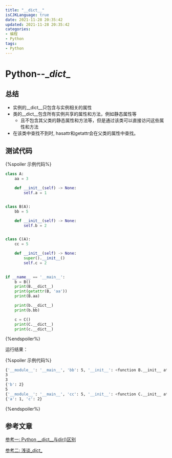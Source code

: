 ```yaml
---
title: "__dict__"
isCJKLanguage: true
date: 2021-11-28 20:35:42
updated: 2021-11-28 20:35:42
categories: 
- 编程
- Python
tags: 
- Python
---
```


# Python--\__dict__

## 总结

* 实例的\__dict__只包含与实例相关的属性
* 类的\__dict__包含所有实例共享的属性和方法，例如静态属性等
  * 且不包含其父类的静态属性和方法等，但是通过该类可以直接访问这些属性和方法
* 在该类中查找不到时, hasattr和getattr会在父类的属性中查找。

## 测试代码

{%spoiler 示例代码%}
```python
class A:
    aa = 3

    def __init__(self) -> None:
        self.a = 1


class B(A):
    bb = 5

    def __init__(self) -> None:
        self.b = 2


class C(A):
    cc = 5

    def __init__(self) -> None:
        super().__init__()
        self.c = 2
 

if __name__ == '__main__':
    b = B()
    print(B.__dict__)
    print(getattr(B, 'aa'))
    print(B.aa)

    print(b.__dict__)
    print(b.bb)

    c = C()
    print(C.__dict__)
    print(c.__dict__)
```
{%endspoiler%}

运行结果：

{%spoiler 示例代码%}
```bash
{'__module__': '__main__', 'bb': 5, '__init__': <function B.__init__ at 0x000001D3086C8F70>, '__doc__': None}
3
3
{'b': 2}
5
{'__module__': '__main__', 'cc': 5, '__init__': <function C.__init__ at 0x000001D3086C8E50>, '__doc__': None}
{'a': 1, 'c': 2}
```
{%endspoiler%}



## 参考文章

[参考一: Python \__dict__与dir()区别](https://blog.csdn.net/lis_12/article/details/53521554)

[参考二: 浅谈\__dict__](https://zhuanlan.zhihu.com/p/39984987)